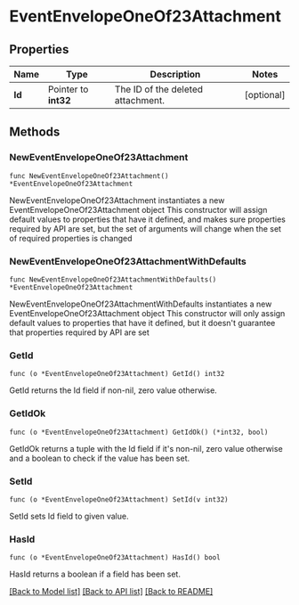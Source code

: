 # EventEnvelopeOneOf23Attachment

## Properties

Name | Type | Description | Notes
------------ | ------------- | ------------- | -------------
**Id** | Pointer to **int32** | The ID of the deleted attachment.  | [optional] 

## Methods

### NewEventEnvelopeOneOf23Attachment

`func NewEventEnvelopeOneOf23Attachment() *EventEnvelopeOneOf23Attachment`

NewEventEnvelopeOneOf23Attachment instantiates a new EventEnvelopeOneOf23Attachment object
This constructor will assign default values to properties that have it defined,
and makes sure properties required by API are set, but the set of arguments
will change when the set of required properties is changed

### NewEventEnvelopeOneOf23AttachmentWithDefaults

`func NewEventEnvelopeOneOf23AttachmentWithDefaults() *EventEnvelopeOneOf23Attachment`

NewEventEnvelopeOneOf23AttachmentWithDefaults instantiates a new EventEnvelopeOneOf23Attachment object
This constructor will only assign default values to properties that have it defined,
but it doesn't guarantee that properties required by API are set

### GetId

`func (o *EventEnvelopeOneOf23Attachment) GetId() int32`

GetId returns the Id field if non-nil, zero value otherwise.

### GetIdOk

`func (o *EventEnvelopeOneOf23Attachment) GetIdOk() (*int32, bool)`

GetIdOk returns a tuple with the Id field if it's non-nil, zero value otherwise
and a boolean to check if the value has been set.

### SetId

`func (o *EventEnvelopeOneOf23Attachment) SetId(v int32)`

SetId sets Id field to given value.

### HasId

`func (o *EventEnvelopeOneOf23Attachment) HasId() bool`

HasId returns a boolean if a field has been set.


[[Back to Model list]](../README.md#documentation-for-models) [[Back to API list]](../README.md#documentation-for-api-endpoints) [[Back to README]](../README.md)


